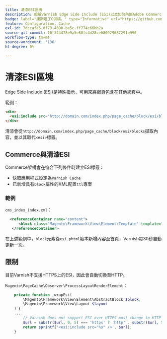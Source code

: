 ```yaml
---
title: 清漆ESI區塊
description: 瞭解Varnish Edge Side Include (ESI)以及如何內嵌Adobe Commerce的網頁。 探索ESI區塊實施與最佳化。
badge: label="康斯坦丁G供稿。" type="Informative" url="https://github.com/goivvy" tooltip="康斯坦丁G."
feature: Configuration, Cache
exl-id: 7dccafa5-df79-4690-be5c-ff774c66bb2a
source-git-commit: 10f324478e9a5e80fc4d28ce680929687291e990
workflow-type: tm+mt
source-wordcount: '136'
ht-degree: 0%

---
```


# 清漆ESI區塊

Edge Side Include (ESI)是特殊指示，可用來將網頁包含在其他網頁中。

範例：

```html
<div>
  <esi:include src="http://domain.com/index.php/page_cache/block/esi/blocks"/>
</div>
```

清漆會從`http://domain.com/index.php/page_cache/block/esi/blocks`擷取內容，並以其取代`<esi>`標籤。

## Commerce與清漆ESI

Commerce架構會在符合下列條件時建立ESI標籤：

- 快取應用程式設定為`Varnish Cache`
- 已新增具有`block`屬性的XML配置`ttl`專案

### 範例

`cms_index_index.xml`：

```xml
  <referenceContainer name="content">
      <block class="Magento\Framework\View\Element\Template" template="Magento_Paypal::esi.phtml" ttl="30"/>
   </referenceContainer>
```

在上述範例中，`block`元素從`esi.phtml`範本新增內容至首頁，Varnish每30秒自動更新一次。

## 限制

目前Varnish不支援HTTPS上的ESI，因此會自動切換至HTTP。

`Magento\PageCache\Observer\ProcessLayoutRenderElement`：

```php
    private function _wrapEsi(
        \Magento\Framework\View\Element\AbstractBlock $block,
        \Magento\Framework\View\Layout $layout
    ) {
    ....
        // Varnish does not support ESI over HTTPS must change to HTTP
        $url = substr($url, 0, 5) === 'https' ? 'http' . substr($url, 5) : $url;
        return sprintf('<esi:include src="%s" />', $url);
    }
```
